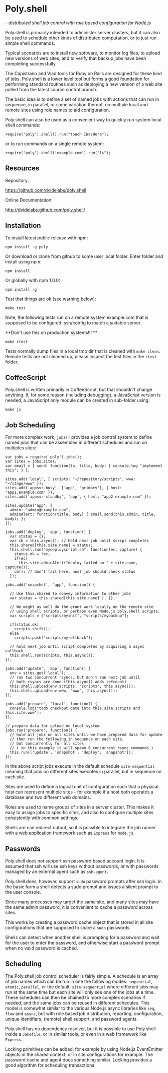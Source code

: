 # Poly.shell
*- distributed shell job control with role based configuration for Node.js*

Poly.shell is primarily intended to administer server clusters, but it
can also be used to schedule other kinds of distributed computation, or
to just run simple shell commands.

Typical scenarios are to install new software, to monitor log files, to upload
new versions of web sites, and to verify that backup jobs have been completing
successfully.

The Capistrano and Vlad tools for Ruby on Rails are designed for these kind of
jobs. Poly.shell is a lower level tool but forms a good foundation for performing
standard routines such as deploying a new version of a web site pulled from
the latest source control branch.

The basic idea is to define a set of named jobs with actions that can run
in sequence, in parallel, or some variation thereof, on multiple local and
remote sites using role names to aid configuration.

Poly.shell can also be used as a convenient way to quickly run system
local shell commands:

    require('poly').shell().run("touch IWasHere");

or to run commands on a single remote system:

    require('poly').shell('example.com').run("ls");

## Resources

Repository:

<https://github.com/dvidelabs/poly.shell>

Online Documentation:

<http://dvidelabs.github.com/poly.shell/>

## Installation

To install latest public release with npm:

    npm install -g poly
    
Or download or clone from github to some user local folder.
Enter folder and install using npm:

    npm install

Or globally with npm 1.0.0:

    npm install -g

Test that things are ok (see warning below):

    make test

Note, the following tests run on a remote system example.com that is
supposed to be configured .ssh/config to match a suitable server.

**Don't use this on production systems!!! **

    make rtest

Tests normally dump files in a local tmp dir that is cleaned with `make clean`.
Remote tests are not cleaned up, please inspect the test files in the `rtest` folder.

## CoffeeScript

Poly.shell is written primarily in CoffeeScript, but that shouldn't change anything.
If, for some reason (including debugging), a JavaScript version is needed,
a JavaScript only module can be created in sub-folder using:

    make js

## Job Scheduling

For more complex work, `jobs()` provides a job control
system to define named jobs that can be assembled in different schedules
and run on multiples sites:

    var jobs = require('poly').jobs();
    var sites = jobs.sites;
    var email = { send: function(to, title, body) { console.log "implement this"; } };

    sites.add('local', { scripts: "~/repository/scripts", www: "~/stage/www" });
    sites.add('appsvr-busy', ['app', 'primary'], { host: "app1.example.com" });
    sites.add('appsvr-standby', 'app', { host: "app2.example.com" });

    sites.update('app', {
      admin: "admin@example.com",
      adminAlert: function(title, body) { email.send(this.admin, title, body); };
    });

    jobs.add('deploy', 'app', function() {
      var status = {};
      var cb = this.async(); // hold next job until script completes
      this.shared[this.site.name] = status;
      this.shell.run("mydeployscript.sh", function(ec, capture) {
        status.ok = !ec;
        if(ec)
          this.site.adminAlert("deploy failed on " + site.name, capture());
        cb(); // don't fail here, next job should check status
      });

    jobs.add('snapshot', 'app', function() {

      // Use this.shared to convey information to other jobs
      var status = this.shared[this.site.name] || {};

      // We might as well do the grunt work locally on the remote site
      // using shell scripts, or perhaps even Node.js poly.shell scripts.
      var scripts = ["scripts/myinit", "scripts/mybackup"];

      if(status.ok)
        scripts.shift();
      else
        scripts.push("scripts/myrollback");

      // hold next job until script completes by acquiring a async callback
      this.shell.run(scripts, this.async());
    });

    jobs.add('update', 'app', function() {
      env = sites.get('local');
      // run two concurrent rsyncs, but don't run next job until
      // both rsyncs are done (this.async() adds refcount)
      this.shell.upload(env.scripts, "scripts", this.async());
      this.shell.upload(env.www, "www", this.async());
    });

    jobs.add('prepare', 'local', function() {
      console.log("todo checkout data into this.site.scripts and this.site.www");
    });

    // prepare data for upload on local system
    jobs.run('prepare', function() {
      // hold all jobs on all sites until we have prepared data for update
      // then run the following in sequence on each site,
      // but concurrently for all sites
      // ( in this example it will spawn 6 concurrent rsync commands )
      this.run(['update', 'snapshot', 'deploy', 'snapshot']);
    });

In the above script jobs execute in the default schedule
`site-sequential` meaning that jobs on different sites executes in
parallel, but in sequence on each site.

Sites are used to define a logical unit of configuration such that a
physical host can represent multiple sites - for example if a host
both operates a database and two different web domains.

Roles are used to name groups of sites in a server cluster. This makes
it easy to assign jobs to specific sites, and also to configure
multiple sites consistently with common settings.

Shells are can redirect output, so it is possible to integrate the job
runner with a web application framework such as `Express` for `Node.js`.

## Passwords

Poly.shell does not support ssh password based account login. It is assumed that ssh
will use ssh keys without passwords, or with passwords managed by an external
agent such as `ssh-agent`.

Poly.shell does, however, support `sudo` password prompts after ssh login. In the
basic form a shell detects a sudo prompt and issues a silent prompt to the
user console.

Since many processes may target the same site, and many sites may have the
same admin password, it is convenient to cache a password across sites.

This works by creating a password cache object that is stored in all site
configurations that are supposed to share a `sudo` passwords.

Shells can detect when another shell is prompting for a password and wait for
the user to enter the password, and otherwise start a password prompt when no
valid password is cached.

## Scheduling

The Poly.shell job control scheduler is fairly simple. A schedule is an
array of job names which can be run in one the following modes:
`sequential`, `atomic`, `parallel`, or the default: `site-sequential`
where different jobs may run at the same time but each site will only
see one of the jobs at a time. These schedules can then be chained to
more complex scenarios if needed, and the same jobs can be reused in
different schedules. This model is somewhat similar to the various
Node.js async libraries like `seq`, `flow` and `async`, but with
role based job distribution, reporting, configuration, unique
identifiers, (remote) shell support, and password agents.

Poly.shell has no dependency resolver, but it is possible to use
Poly.shell inside a `Jakefile`, or in similar tools, or even in a
web framework like `Express`.

Locking primitives can be added, for example by using Node.js
EventEmitter objects in the shared context, or in site configurations
for example. The password cache and agent does something similar.
Locking provides a good algorithm for scheduling transactions.

